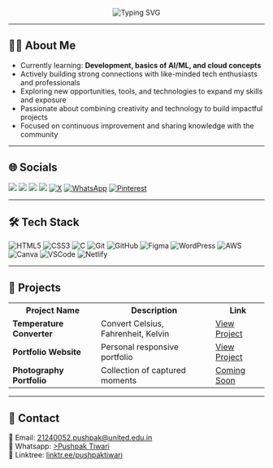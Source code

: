 <p align="center">
  <img src="https://readme-typing-svg.herokuapp.com?font=Fira+Code&size=28&pause=1000&color=00F0FF&center=true&vCenter=true&width=800&lines=Hi+there!+I'm+Pushpak+Tiwari;Web+Developer+%7C+AI+Learner+%7C+Content+Creator;Let's+build+something+awesome+together!" alt="Typing SVG" />
</p>




---

## 👨‍💻 About Me

- Currently learning: <b>Development, basics of AI/ML, and cloud concepts</b>
-  Actively building strong connections with like-minded tech enthusiasts and professionals
-  Exploring new opportunities, tools, and technologies to expand my skills and exposure
-  Passionate about combining creativity and technology to build impactful projects
-  Focused on continuous improvement and sharing knowledge with the community


---

## 🌐 Socials

<p align="left">
<a href="https://www.linkedin.com/in/pushpaktiwari/" target="_blank"><img src="https://img.shields.io/badge/LinkedIn-0077B5?style=for-the-badge&logo=linkedin&logoColor=white"/></a>
<a href="https://www.instagram.com/pushpaktiwari/" target="_blank"><img src="https://img.shields.io/badge/Instagram-E4405F?style=for-the-badge&logo=instagram&logoColor=white"/></a>
<a href="https://github.com/pushpaktiwarii" target="_blank"><img src="https://img.shields.io/badge/GitHub-181717?style=for-the-badge&logo=github&logoColor=white"/></a>
<a href="mailto:pushpaktiwari6@gmail.com" target="_blank"><img src="https://img.shields.io/badge/Email-D14836?style=for-the-badge&logo=gmail&logoColor=white"/></a>
<a href="https://twitter.com/pushpaktiwarii" target="_blank"><img src="https://img.shields.io/badge/X-1DA1F2?style=for-the-badge&logo=twitter&logoColor=white" alt="X"/></a>
<a href="https://wa.me/+917355559797" target="_blank"><img src="https://img.shields.io/badge/WhatsApp-25D366?style=for-the-badge&logo=whatsapp&logoColor=white" alt="WhatsApp"/></a>
<a href="https://pinterest.com/pushpaktiwarii" target="_blank"><img src="https://img.shields.io/badge/Pinterest-BD081C?style=for-the-badge&logo=pinterest&logoColor=white" alt="Pinterest"/></a>
</p>

---

## 🛠 Tech Stack

![HTML5](https://img.shields.io/badge/HTML5-E34F26?logo=html5&logoColor=white&style=for-the-badge)
![CSS3](https://img.shields.io/badge/CSS3-1572B6?logo=css3&logoColor=white&style=for-the-badge)
![C](https://img.shields.io/badge/C-00599C?logo=c&logoColor=white&style=for-the-badge)
![Git](https://img.shields.io/badge/Git-F05032?logo=git&logoColor=white&style=for-the-badge)
![GitHub](https://img.shields.io/badge/GitHub-181717?logo=github&logoColor=white&style=for-the-badge)
![Figma](https://img.shields.io/badge/Figma-F24E1E?logo=figma&logoColor=white&style=for-the-badge)
![WordPress](https://img.shields.io/badge/WordPress-21759B?logo=wordpress&logoColor=white&style=for-the-badge)
![AWS](https://img.shields.io/badge/AWS-232F3E?logo=amazon-aws&logoColor=white&style=for-the-badge)
![Canva](https://img.shields.io/badge/Canva-00C4CC?logo=canva&logoColor=white&style=for-the-badge)
![VSCode](https://img.shields.io/badge/VSCode-007ACC?logo=visual-studio-code&logoColor=white&style=for-the-badge)
![Netlify](https://img.shields.io/badge/Netlify-00C7B7?logo=netlify&logoColor=white&style=for-the-badge)


---

## 📂 Projects

<table>
  <tr>
    <th>Project Name</th>
    <th>Description</th>
    <th>Link</th>
  </tr>
  <tr>
    <td><b>Temperature Converter</b></td>
    <td>Convert Celsius, Fahrenheit, Kelvin</td>
    <td><a href="https://tempconverterbypushpak.netlify.app/" target="_blank">View Project</a></td>
  </tr>
  <tr>
    <td><b>Portfolio Website</b></td>
    <td>Personal responsive portfolio</td>
    <td><a href="https://portfolioforpushpak.netlify.app/" target="_blank">View Project</a></td>
  </tr>
  <tr>
    <td><b>Photography Portfolio</b></td>
    <td>Collection of captured moments</td>
    <td><a href="#" target="_blank">Coming Soon</a></td>
  </tr>
</table>

---

## 💬 Contact

📧 Email: <a href="mailto:21240052.pushpak@united.edu.in" target="_blank">21240052.pushpak@united.edu.in</a><br>
📱 Whatsapp: <a href="https://wa.me/+917355559797" target="_blank">>Pushpak Tiwari</a><br>
📁 Linktree: <a href="https://linktr.ee/pushpaktiwari" target="_blank">linktr.ee/pushpaktiwari</a>

